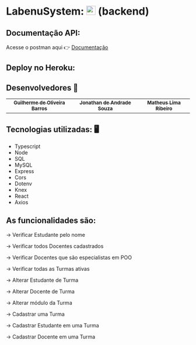 # LabenuSystem: <img src="https://notion-emojis.s3-us-west-2.amazonaws.com/prod/svg-twitter/1f3eb.svg" width="25"> (backend)

## Documentação API:
 Acesse o postman aqui 👉 [Documentação]()

## Deploy no Heroku:


## Desenvolvedores 🤖

<table>
  <tr>
  <td align="center"><a href="https://github.com/FIXER3600">
    <sub><b>Guilherme de Oliveira Barros</b></sub>
        <td align="center"><a href="https://github.com/sjonatask">
    <sub><b>Jonathan de Andrade Souza</b></sub>
    <br />
  <td align="center"><a href="https://github.com/mdmath15">
    <sub><b>Matheus Lima Ribeiro</b></sub>
</table>


## Tecnologias utilizadas: 🖥️
- Typescript
- Node
- SQL
- MySQL
- Express
- Cors
- Dotenv
- Knex
- React
- Axios


## As funcionalidades são:

 → Verificar Estudante pelo nome 

 → Verificar todos Docentes cadastrados

 → Verificar Docentes que são especialistas em POO    

 → Verificar todas as Turmas ativas

 → Alterar Estudante de Turma
    
 → Alterar Docente de Turma
    
 → Alterar módulo da Turma

 → Cadastrar uma Turma

 → Cadastrar Estudante em uma Turma
    
 → Cadastrar Docente em uma Turma
    
